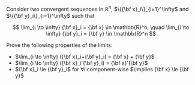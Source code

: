 Consider two convergent sequences in $\mathbb{R}^n$, $\{{\bf x}_i\}_{i=1}^\infty$ and 
$\{{\bf y}_i\}_{i=1}^\infty$ such that 

$$
\lim_{i \to \infty} {\bf x}_i = {\bf x} \in \mathbb{R}^n, \quad
\lim_{i \to \infty} {\bf y}_i = {\bf y} \in \mathbb{R}^n
$$

Prove the following properties of the limits:
- $\lim_{i \to \infty} ({\bf x}_i+{\bf y}_i) = {\bf x} + {\bf y}$
- $\lim_{i \to \infty} ({\bf x}_i'{\bf y}_i) = {\bf x}'{\bf y}$
- ${\bf x}_i \le {\bf y}_i$ for $\forall i$ component-wise $\implies {\bf x} \le {\bf y}$

